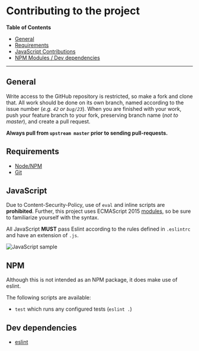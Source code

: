 # Contributing to the project
**Table of Contents**
- [General](#general)
- [Requirements](#requirements)
- [JavaScript Contributions](#javascript)
- [NPM Modules / Dev dependencies](#dev-dependencies)
- - -
## General
Write access to the GitHub repository is restricted, so make a fork and clone
that. All work should be done on its own branch, named according to the issue
number (*e.g. `42` or `bug/23`*). When you are finished with your work, push your
feature branch to your fork, preserving branch name (*not to master*), and create
a pull request.

**Always pull from `upstream master` prior to sending pull-requests.**

## Requirements
- [Node/NPM](https://nodejs.org/en/)
- [Git](https://www.git-scm.com/download/)

## JavaScript
Due to Content-Security-Policy, use of `eval` and inline scripts are **prohibited**.
Further, this project uses ECMAScript 2015  [modules](http://exploringjs.com/es6/ch_modules.html),
so be sure to familiarize yourself with the syntax.

All JavaScript **MUST** pass Eslint according to the rules defined in `.eslintrc`
and have an extension of `.js`.

![JavaScript sample](https://i.imgur.com/Ac0fKZu.png)

## NPM
Although this is not intended as an NPM package, it does make use of eslint.

The following scripts are available:
- `test` which runs any configured tests (`eslint .`)

## Dev dependencies
- [eslint](https://eslint.org)
